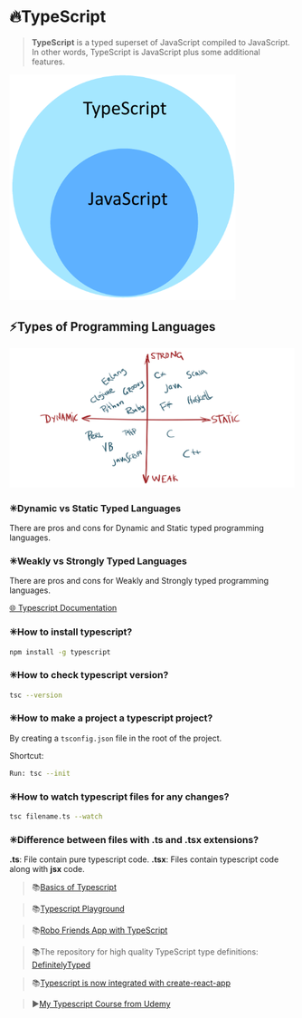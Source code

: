 # 🔥TypeScript

> **TypeScript** is a typed superset of JavaScript compiled to JavaScript. In other words, TypeScript is JavaScript plus some additional features.

<img src="./assets/images/ts_js.png" alt="Typescript" width="400">


## ⚡Types of Programming Languages

<img src="./assets/images/static_dynamic.png" alt="Typescript">

### ✳Dynamic vs Static Typed Languages
There are pros and cons for Dynamic and Static typed programming languages.

### ✳Weakly vs Strongly Typed Languages
There are pros and cons for Weakly and Strongly typed programming languages.

[🌐 Typescript Documentation](https://www.typescriptlang.org/)

### ✳How to install typescript?

```bash
npm install -g typescript
```

### ✳How to check typescript version?

```bash
tsc --version
```
### ✳How to make a project a typescript project?

By creating a `tsconfig.json` file in the root of the project.

Shortcut:
```bash
Run: tsc --init
```

### ✳How to watch typescript files for any changes?

```bash
tsc filename.ts --watch
```

### ✳Difference between files with .ts and .tsx extensions?

**.ts**: File contain pure typescript code.
**.tsx**: Files contain typescript code along with **jsx** code.

> 📚[Basics of Typescript](https://github.com/gopibabus/LearnTypeScript)

> 📚[Typescript Playground](https://www.typescriptlang.org/play/index.html?#show-examples)

> 📚[Robo Friends App with TypeScript](https://github.com/aneagoie/robofriends-typescript-completed)

> 📚The repository for high quality TypeScript type definitions: [DefinitelyTyped](https://definitelytyped.org/)

> 📚[Typescript is now integrated with create-react-app](https://create-react-app.dev/docs/adding-typescript/)

> ▶[My Typescript Course from Udemy](https://www.udemy.com/course/typescript-the-complete-developers-guide/)
